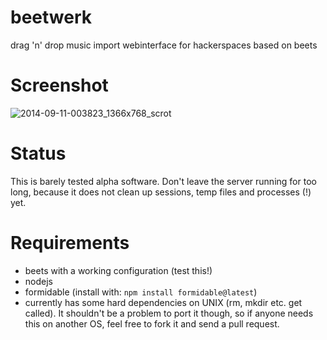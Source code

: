 beetwerk
========

drag 'n' drop music import webinterface for hackerspaces based on beets


Screenshot
=======
![2014-09-11-003823_1366x768_scrot](https://cloud.githubusercontent.com/assets/7833187/4255265/2c8f1178-3ab3-11e4-8916-6d474f11e357.png)


Status
========

This is barely tested alpha software. Don't leave the server running for too long, because it does not clean up sessions, temp files and processes (!) yet.


Requirements
========
* beets with a working configuration (test this!)
* nodejs
* formidable (install with: ```npm install formidable@latest```)
* currently has some hard dependencies on UNIX (rm, mkdir etc. get called). It shouldn't be a problem to port it though, so if anyone needs this on another OS, feel free to fork it and send a pull request.
